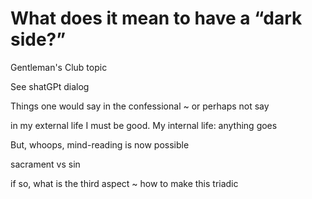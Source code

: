 # What does it mean to have a “dark side?”



Gentleman's Club topic

See shatGPt dialog

Things one would say in the confessional ~ or perhaps not say

in my external life I must be good. My internal life: anything goes

But, whoops, mind-reading is now possible

sacrament vs sin

if so, what is the third aspect ~ how to make this triadic
